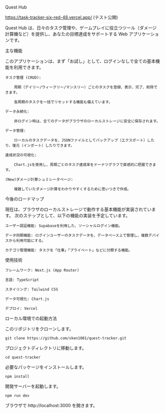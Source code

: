 Quest Hub

https://task-tracker-six-red-48.vercel.app/
(テスト公開)

Quest Hub は、日々のタスク管理や、ゲームプレイに役立つツール（ダメージ計算機など）を提供し、あなたの目標達成をサポートする Web アプリケーションです。

主な機能

このアプリケーションは、まず「お試し」として、ログインなしで全ての基本機能を利用できます。

    タスク管理 (CRUD):

        周期（デイリー/ウィークリー/マンスリー）ごとのタスクを登録、表示、完了、削除できます。

        各周期のタスクを一括でリセットする機能も備えています。

    データ永続化:

        非ログイン時は、全てのデータがブラウザのローカルストレージに安全に保存されます。

    データ管理:

        ローカルのタスクデータを、JSONファイルとしてバックアップ（エクスポート）したり、復元（インポート）したりできます。

    達成状況の可視化:

        Chart.jsを使用し、周期ごとのタスク達成率をドーナツグラフで直感的に把握できます。

    (New)ダメージ計算シュミレータページ:

        複雑していたダメージ計算をわかりやすくするために思いつきで作成。

今後のロードマップ

現在は、ブラウザのローカルストレージで動作する基本機能が実装されています。
次のステップとして、以下の機能の実装を予定しています。

    ユーザー認証機能: Supabaseを利用した、ソーシャルログイン機能。

    データ同期機能: ログインユーザーのタスクデータを、データベース上で管理し、複数デバイスから利用可能にする。

    カテゴリ管理機能: タスクを「仕事」「プライベート」などに分類する機能。

使用技術

    フレームワーク: Next.js (App Router)

    言語: TypeScript

    スタイリング: Tailwind CSS

    データ可視化: Chart.js

    デプロイ: Vercel

ローカル環境での起動方法

このリポジトリをクローンします。

    git clone https://github.com/sken1001/quest-tracker.git

プロジェクトディレクトリに移動します。

    cd quest-tracker

必要なパッケージをインストールします。

    npm install

開発サーバーを起動します。

    npm run dev

ブラウザで http://localhost:3000 を開きます。
